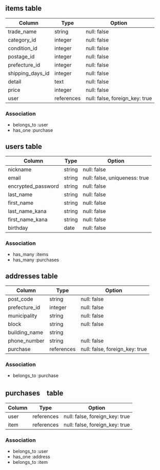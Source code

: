 ## items table
| Column                | Type              | Option                         |
| --------------------- | ----------------- | ------------------------------ |
| trade_name            | string            | null: false                    |
| category_id           | integer           | null: false                    |
| condition_id          | integer           | null: false                    |
| postage_id            | integer           | null: false                    |
| prefecture_id         | integer           | null: false                    |
| shipping_days_id      | integer           | null: false                    |
| detail                | text              | null: false                    |
| price                 | integer           | null: false                    |
| user                  | references        | null: false, foreign_key: true |

### Association
- belongs_to :user
- has_one :purchase


## users table
| Column                | Type              | Option                         |
| --------------------- | ----------------- | ------------------------------ |
| nickname              | string            | null: false                    |
| email                 | string            | null: false, uniqueness: true  |
| encrypted_password    | string            | null: false                    |
| last_name             | string            | null: false                    |
| first_name            | string            | null: false                    |
| last_name_kana        | string            | null: false                    |
| first_name_kana       | string            | null: false                    |
| birthday              | date              | null: false                    |

### Association
- has_many :items
- has_many :purchases


## addresses table
| Column                | Type              | Option                         |
| --------------------- | ----------------- | ------------------------------ |
| post_code             | string            | null: false                    |
| prefecture_id         | integer           | null: false                    |
| municipality          | string            | null: false                    |
| block                 | string            | null: false                    |
| building_name         | string            |                                |
| phone_number          | string            | null: false                    |
| purchase              | references        | null: false, foreign_key: true |

### Association
- belongs_to :purchase


## purchases　table
| Column                | Type              | Option                         |
| --------------------- | ----------------- | ------------------------------ |
| user                  | references        | null: false, foreign_key: true |
| item                  | references        | null: false, foreign_key: true |

### Association
- belongs_to :user
- has_one :address
- belongs_to :item